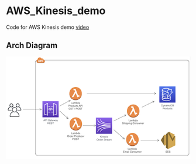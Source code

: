 # AWS_Kinesis_demo
Code for AWS Kinesis demo [video](https://www.youtube.com/watch?v=McxSsTmbp00)


## Arch Diagram
![Arch Diagram](img/arch_diagram.png?raw=true "Arch Diagram")
